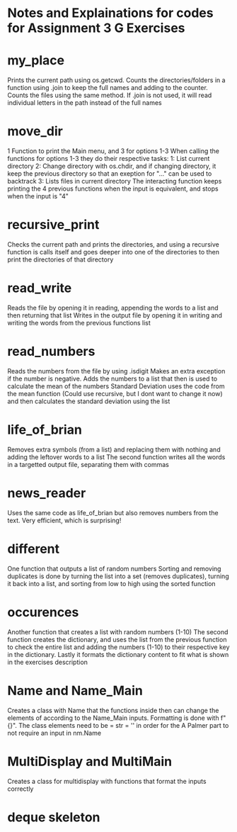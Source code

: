 # Notes and Explainations for codes for Assignment 3 G Exercises

# my_place
Prints the current path using os.getcwd. 
Counts the directories/folders in a function using .join to keep the full names and adding to the counter.
Counts the files using the same method.
If .join is not used, it will read individual letters in the path instead of the full names
# move_dir
1 Function to print the Main menu, and 3 for options 1-3
When calling the functions for options 1-3 they do their respective tasks:
1: List current directory
2: Change directory with os.chdir, and if changing directory, it keep the previous directory
so that an exeption for "..." can be used to backtrack
3: Lists files in current directory
The interacting function keeps printing the 4 previous functions when the input is equivalent, and stops 
when the input is "4"
# recursive_print
Checks the current path and prints the directories, and using a recursive function is calls itself and
goes deeper into one of the directories to then print the directories of that directory
# read_write
Reads the file by opening it in reading, appending the words to a list and then returning that list
Writes in the output file by opening it in writing and writing the words from the previous functions list
# read_numbers
Reads the numbers from the file by using .isdigit
Makes an extra exception if the number is negative. Adds the numbers to a list that then is used
to calculate the mean of the numbers
Standard Deviation uses the code from the mean function (Could use recursive, but I dont want to change
it now) and then calculates the standard deviation using the list
# life_of_brian
Removes extra symbols (from a list) and replacing them with nothing and adding the leftover words
to a list
The second function writes all the words in a targetted output file, separating them with commas
# news_reader
Uses the same code as life_of_brian but also removes numbers from the text. Very efficient, which is 
surprising!
# different
One function that outputs a list of random numbers
Sorting and removing duplicates is done by turning the list into a set (removes duplicates),
turning it back into a list, and sorting from low to high using the sorted function
# occurences
Another function that creates a list with random numbers (1-10)
The second function creates the dictionary, and uses the list from the previous function to check
the entire list and adding the numbers (1-10) to their respective key in the dictionary. Lastly it
formats the dictionary content to fit what is shown in the exercises description
# Name and Name_Main
Creates a class with Name that the functions inside then can change the elements of according
to the Name_Main inputs. Formatting is done with f"{}". The class elements need to be = str = '' in order
for the A Palmer part to not require an input in nm.Name
# MultiDisplay and MultiMain
Creates a class for multidisplay with functions that format the inputs correctly
# deque skeleton
